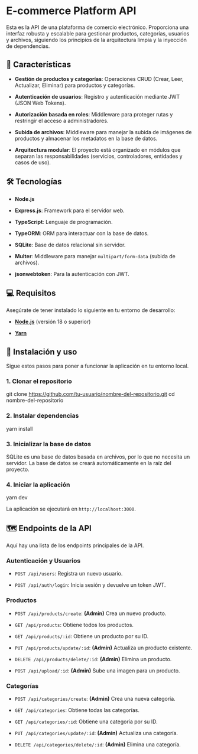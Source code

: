 # E-commerce Platform API

Esta es la API de una plataforma de comercio electrónico. Proporciona una interfaz robusta y escalable para gestionar productos, categorías, usuarios y archivos, siguiendo los principios de la arquitectura limpia y la inyección de dependencias.

## 🚀 Características

* **Gestión de productos y categorías**: Operaciones CRUD (Crear, Leer, Actualizar, Eliminar) para productos y categorías.

* **Autenticación de usuarios**: Registro y autenticación mediante JWT (JSON Web Tokens).

* **Autorización basada en roles**: Middleware para proteger rutas y restringir el acceso a administradores.

* **Subida de archivos**: Middleware para manejar la subida de imágenes de productos y almacenar los metadatos en la base de datos.

* **Arquitectura modular**: El proyecto está organizado en módulos que separan las responsabilidades (servicios, controladores, entidades y casos de uso).

## 🛠️ Tecnologías

* **Node.js**

* **Express.js**: Framework para el servidor web.

* **TypeScript**: Lenguaje de programación.

* **TypeORM**: ORM para interactuar con la base de datos.

* **SQLite**: Base de datos relacional sin servidor.

* **Multer**: Middleware para manejar `multipart/form-data` (subida de archivos).

* **jsonwebtoken**: Para la autenticación con JWT.

## 💻 Requisitos

Asegúrate de tener instalado lo siguiente en tu entorno de desarrollo:

* [**Node.js**](https://nodejs.org/) (versión 18 o superior)

* [**Yarn**](https://yarnpkg.com/)

## 🚀 Instalación y uso

Sigue estos pasos para poner a funcionar la aplicación en tu entorno local.

### 1. Clonar el repositorio

git clone https://github.com/tu-usuario/nombre-del-repositorio.git
cd nombre-del-repositorio



### 2. Instalar dependencias

yarn install

### 3. Inicializar la base de datos

SQLite es una base de datos basada en archivos, por lo que no necesita un servidor. La base de datos se creará automáticamente en la raíz del proyecto.

### 4. Iniciar la aplicación
yarn dev

La aplicación se ejecutará en `http://localhost:3000`.

## 🗺️ Endpoints de la API

Aquí hay una lista de los endpoints principales de la API.

### **Autenticación y Usuarios**

* `POST /api/users`: Registra un nuevo usuario.

* `POST /api/auth/login`: Inicia sesión y devuelve un token JWT.

### **Productos**

* `POST /api/products/create`: **(Admin)** Crea un nuevo producto.

* `GET /api/products`: Obtiene todos los productos.

* `GET /api/products/:id`: Obtiene un producto por su ID.

* `PUT /api/products/update/:id`: **(Admin)** Actualiza un producto existente.

* `DELETE /api/products/delete/:id`: **(Admin)** Elimina un producto.

* `POST /api/upload/:id`: **(Admin)** Sube una imagen para un producto.

### **Categorías**

* `POST /api/categories/create`: **(Admin)** Crea una nueva categoría.

* `GET /api/categories`: Obtiene todas las categorías.

* `GET /api/categories/:id`: Obtiene una categoría por su ID.

* `PUT /api/categories/update/:id`: **(Admin)** Actualiza una categoría.

* `DELETE /api/categories/delete/:id`: **(Admin)** Elimina una categoría.
